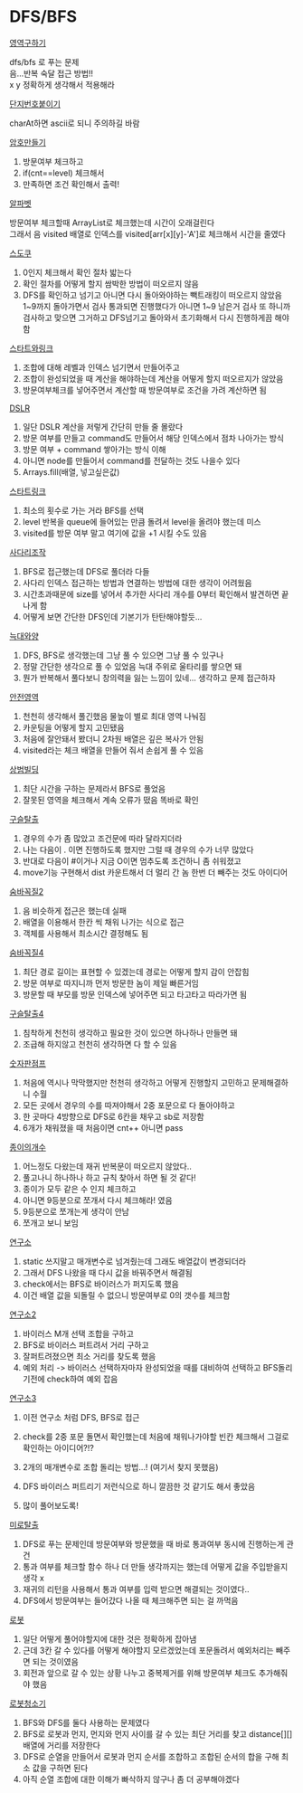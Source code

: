 # DFS/BFS

[영역구하기](./영역구하기/Main.java)

dfs/bfs 로 푸는 문제<br>
음...반복 숙달 접근 방법!!<br>
x y 정확하게 생각해서 적용해라

[단지번호붙이기](./단지번호붙이기/Main.java)

charAt하면 ascii로 되니 주의하길 바람

[암호만들기](./암호만들기/Main.java)

1. 방문여부 체크하고
2. if(cnt==level) 체크해서
3. 만족하면 조건 확인해서 출력!

[알파벳](./알파벳/Main.java)

방문여부 체크할때 ArrayList로 체크했는데 시간이 오래걸린다\
그래서 음 visited 배열로 인덱스를 visited[arr[x][y]-'A']로 체크해서 시간을 줄였다

[스도쿠](./스도쿠/Main.java)

1. 0인지 체크해서 확인 절차 밟는다
2. 확인 절차를 어떻게 할지 쌈박한 방법이 떠오르지 않음
3. DFS를 확인하고 넘기고 아니면 다시 돌아와야하는 빽트래킹이 떠오르지 않았음\
1~9까지 돌아가면서 검사 통과되면 진행했다가 아니면 1~9 남은거 검사 또 하니까
검사하고 맞으면 그거하고 DFS넘기고 돌아와서 초기화해서 다시 진행하게끔 해야 함
   
[스타트와링크](./스타트와링크/Main.java)

1. 조합에 대해 레벨과 인덱스 넘기면서 만들어주고
2. 조합이 완성되었을 때 계산을 해야하는데 계산을 어떻게 할지 떠오르지가 않았음
3. 방문여부체크를 넣어주면서 계산할 때 방문여부로 조건을 가려 계산하면 됨

[DSLR](./DSLR/Main.java)

1. 일단 DSLR 계산을 저렇게 간단히 만들 줄 몰랐다
2. 방문 여부를 만들고 command도 만들어서 해당 인덱스에서 점차 나아가는 방식
3. 방문 여부 + command 쌓아가는 방식 이해
4. 아니면 node를 만들어서 command를 전달하는 것도 나을수 있다
5. Arrays.fill(배열, 넣고싶은값)

[스타트링크](./스타트링크/Main.java)

1. 최소의 횟수로 가는 거라 BFS를 선택
2. level 반복을 queue에 들어있는 만큼 돌려서 level을 올려야 했는데 미스
3. visited를 방문 여부 말고 여기에 값을 +1 시킬 수도 있음

[사다리조작](./사다리조작/Main.java)

1. BFS로 접근했는데 DFS로 풀더라 다들
2. 사다리 인덱스 접근하는 방법과 연결하는 방법에 대한 생각이 어려웠음
3. 시간초과때문에 size를 넣어서 추가한 사다리 개수를 0부터 확인해서 발견하면 끝나게 함
4. 어떻게 보면 간단한 DFS인데 기본기가 탄탄해야할듯...

[늑대와양](./늑대와양/Main.java)

1. DFS, BFS로 생각했는데 그냥 풀 수 있으면 그냥 풀 수 있구나
2. 정말 간단한 생각으로 풀 수 있었음 늑대 주위로 울타리를 쌓으면 돼
3. 뭔가 반복해서 풀다보니 창의력을 잃는 느낌이 있네... 생각하고 문제 접근하자

[안전영역](./안전영역/Main.java)

1. 천천히 생각해서 풀긴했음 물높이 별로 최대 영역 나눠짐
2. 카운팅을 어떻게 할지 고민됐음
3. 처음에 잘안돼서 봤더니 2차원 배열은 깊은 복사가 안됨
4. visited라는 체크 배열을 만들어 줘서 손쉽게 풀 수 있음

[상범빌딩](./상범빌딩/Main.java)

1. 최단 시간을 구하는 문제라서 BFS로 풀었음
2. 잘못된 영역을 체크해서 계속 오류가 떴음 똑바로 확인

[구슬탈출](./구슬탈출/Main.java)

1. 경우의 수가 좀 많았고 조건문에 따라 달라지더라
2. 나는 다음이 . 이면 진행하도록 했지만 그럴 때 경우의 수가 너무 많았다
3. 반대로 다음이 #이거나 지금 O이면 멈추도록 조건하니 좀 쉬워졌고
4. move기능 구현해서 dist 카운트해서 더 멀리 간 놈 한번 더 빼주는 것도 아이디어

[숨바꼭질2](./숨바꼭질2/Main.java)

1. 음 비슷하게 접근은 했는데 실패
2. 배열을 이용해서 한칸 씩 채워 나가는 식으로 접근
3. 객체를 사용해서 최소시간 결정해도 됨

[숨바꼭질4](./숨바꼭질4/Main.java)

1. 최단 경로 길이는 표현할 수 있겠는데 경로는 어떻게 할지 감이 안잡힘
2. 방문 여부로 따지니까 먼저 방문한 놈이 제일 빠른거임
3. 방문할 때 부모를 방문 인덱스에 넣어주면 되고 타고타고 따라가면 됨

[구슬탈출4](./구슬탈출/Main.java)

1. 침착하게 천천히 생각하고 필요한 것이 있으면 하나하나 만들면 돼
2. 조급해 하지않고 천천히 생각하면 다 할 수 있음

[숫자판점프](./숫자판점프/Main.java)

1. 처음에 역시나 막막했지만 천천히 생각하고 어떻게 진행할지 고민하고 문제해결하니 수월
2. 모든 곳에서 경우의 수를 따져야해서 2중 포문으로 다 돌아야하고
3. 한 곳마다 4방향으로 DFS로 6칸을 채우고 sb로 저장함
4. 6개가 채워졌을 때 처음이면 cnt++ 아니면 pass

[종이의개수](./종이의개수/Main.java)

1. 어느정도 다왔는데 재귀 반복문이 떠오르지 않았다..
2. 풀고나니 하나하나 하고 규칙 찾아서 하면 될 것 같다!
3. 종이가 모두 같은 수 인지 체크하고
4. 아니면 9등분으로 쪼개서 다시 체크해라! 였음
5. 9등분으로 쪼개는게 생각이 안남
6. 쪼개고 보니 보임

[연구소](./연구소/Main.java)

1. static 쓰지말고 매개변수로 넘겨줬는데 그래도 배열값이 변경되더라
2. 그래서 DFS 나왔을 때 다시 값을 바꿔주면서 해결됨
3. check에서는 BFS로 바이러스가 퍼지도록 했음
4. 이건 배열 값을 되돌릴 수 없으니 방문여부로 0의 갯수를 체크함

[연구소2](연구소2/Main.java)

1. 바이러스 M개 선택 조합을 구하고
2. BFS로 바이러스 퍼트려서 거리 구하고
3. 잘퍼트려졌으면 최소 거리를 찾도록 했음
4. 예외 처리 -> 바이러스 선택하자마자 완성되었을 때를 대비하여 선택하고 BFS돌리기전에 check하여 예외 잡음

[연구소3](연구소3/Main2.java)

1. 이전 연구소 처럼 DFS, BFS로 접근
2. check를 2중 포문 돌면서 확인했는데 처음에 채워나가야할 빈칸 체크해서 그걸로 확인하는 아이디어?!?

1. 2개의 매개변수로 조합 돌리는 방법...! (여기서 찾지 못했음)
2. DFS 바이러스 퍼트리기 저런식으로 하니 깔끔한 것 같기도 해서 좋았음
3. 많이 풀어보도록!

[미로탈출](미로탈출/Main.java)

1. DFS로 푸는 문제인데 방문여부와 방문했을 때 바로 통과여부 동시에 진행하는게 관건
2. 통과 여부를 체크할 함수 하나 더 만들 생각까지는 했는데 어떻게 값을 주입받을지 생각 x
3. 재귀의 리턴을 사용해서 통과 여부를 입력 받으면 해결되는 것이였다..
4. DFS에서 방문여부는 들어갔다 나올 때 체크해주면 되는 걸 까먹음

[로봇](로봇/Main.java)

1. 일단 어떻게 풀어야할지에 대한 것은 정확하게 잡아냄
2. 근데 3칸 갈 수 있다를 어떻게 해야할지 모르겠었는데 포문돌려서 예외처리는 빼주면 되는 것이였음
3. 회전과 앞으로 갈 수 있는 상황 나누고 중복제거를 위해 방문여부 체크도 추가해줘야 했음

[로봇청소기](로봇청소기/Main2.java)

1. BFS와 DFS를 둘다 사용하는 문제였다
2. BFS로 로봇과 먼지, 먼지와 먼지 사이를 갈 수 있는 최단 거리를 찾고 distance[][] 배열에 거리를 저장한다
3. DFS로 순열을 만들어서 로봇과 먼지 순서를 조합하고 조합된 순서의 합을 구해 최소 값을 구하면 된다
4. 아직 순열 조합에 대한 이해가 빠삭하지 않구나 좀 더 공부해야겠다